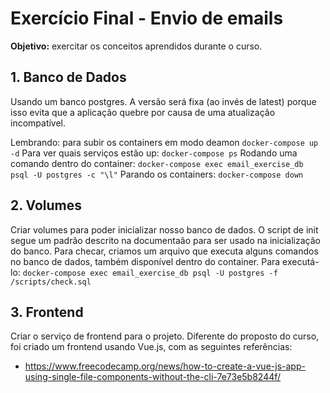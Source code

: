 # Exercício Final - Envio de emails

**Objetivo:** exercitar os conceitos aprendidos durante o curso.

## 1. Banco de Dados
Usando um banco postgres. A versão será fixa (ao invés de latest) porque isso evita que a aplicação quebre por causa de uma atualização incompatível.

Lembrando: para subir os containers em modo deamon `docker-compose up -d`
Para ver quais serviços estão up: `docker-compose ps`
Rodando uma comando dentro do container: `docker-compose exec email_exercise_db psql -U postgres -c "\l"`
Parando os containers: `docker-compose down`

## 2. Volumes
Criar volumes para poder inicializar nosso banco de dados.
O script de init segue um padrão descrito na documentaão para ser usado na inicialização do banco.
Para checar, criamos um arquivo que executa alguns comandos no banco de dados, também disponível dentro do container. Para executá-lo:
`docker-compose exec email_exercise_db psql -U postgres -f /scripts/check.sql`

## 3. Frontend
Criar o serviço de frontend para o projeto.
Diferente do proposto do curso, foi criado um frontend usando Vue.js, com as seguintes referências:
- https://www.freecodecamp.org/news/how-to-create-a-vue-js-app-using-single-file-components-without-the-cli-7e73e5b8244f/
